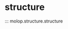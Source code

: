 <!--
 * @Author: TMJ
 * @Date: 2024-02-16 16:20:35
 * @LastEditors: TMJ
 * @LastEditTime: 2024-02-16 16:22:14
 * @Description: 请填写简介
-->
# structure

::: molop.structure.structure